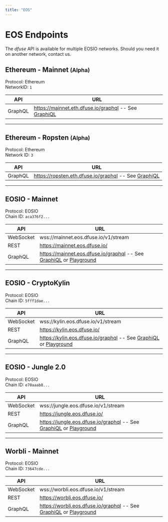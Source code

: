 ```yaml
---
title: "EOS"
---
```


# EOS Endpoints

The _dfuse_ API is available for multiple EOSIO networks. Should you need it on another network, contact us.

## Ethereum - Mainnet <small>(Alpha)</small>

Protocol: Ethereum<br>
NetworkID: `1`

API  | URL
------|------
GraphQL | https://mainnet.eth.dfuse.io/graphql -- See [GraphiQL](https://mainnet.eth.dfuse.io/graphiql/)

***

## Ethereum - Ropsten <small>(Alpha)</small>

Protocol: Ethereum<br>
Network ID: `3`

API  | URL
------|------
GraphQL | https://ropsten.eth.dfuse.io/graphql -- See [GraphiQL](https://ropsten.eth.dfuse.io/graphiql/)

***

## EOSIO - Mainnet

Protocol: EOSIO<br>
Chain ID: `aca376f2...`

API  | URL
------|------
WebSocket | wss://mainnet.eos.dfuse.io/v1/stream
REST | https://mainnet.eos.dfuse.io/
GraphQL | https://mainnet.eos.dfuse.io/graphql -- See [GraphiQL](https://mainnet.eos.dfuse.io/graphiql/) or [Playground](https://mainnet.eos.dfuse.io/playground/)

***

## EOSIO - CryptoKylin

Protocol: EOSIO<br>
Chain ID: `5fff1dae...`

API  | URL
------|------
WebSocket | wss://kylin.eos.dfuse.io/v1/stream
REST | https://kylin.eos.dfuse.io/
GraphQL | https://kylin.eos.dfuse.io/graphql -- See [GraphiQL](https://kylin.eos.dfuse.io/graphiql/) or [Playground](https://kylin.eos.dfuse.io/playground/)

***

## EOSIO - Jungle 2.0

Protocol: EOSIO<br>
Chain ID: `e70aaab8...`

API  | URL
------|------
WebSocket | wss://jungle.eos.dfuse.io/v1/stream
REST | https://jungle.eos.dfuse.io/
GraphQL | https://jungle.eos.dfuse.io/graphql -- See  [GraphiQL](https://jungle.eos.dfuse.io/graphiql/) or [Playground](https://jungle.eos.dfuse.io/playground/)

***

## Worbli - Mainnet

Protocol: EOSIO<br>
Chain ID: `73647cde...`

API  | URL
------|------
WebSocket | wss://worbli.eos.dfuse.io/v1/stream
REST | https://worbli.eos.dfuse.io/
GraphQL | https://worbli.eos.dfuse.io/graphql -- See  [GraphiQL](https://worbli.eos.dfuse.io/graphiql/) or [Playground](https://worbli.eos.dfuse.io/playground/)
